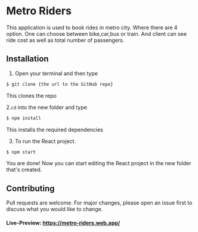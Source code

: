 # Metro Riders
This application is used to book rides in metro city. Where there are 4 option. One can choose between bike,car,bus or train. And client can see ride cost as well as total number of passengers. 


## Installation
1. Open your terminal and then type
```bash
$ git clone {the url to the GitHub repo}
```
This clones the repo

2.`cd` into the new folder and type
```bash
$ npm install
```
This installs the required dependencies

3. To run the React project.
```bash
$ npm start
```
You are done! Now you can start editing the React project in the new folder that's created.

## Contributing
Pull requests are welcome. For major changes, please open an issue first to discuss what you would like to change.

#### Live-Preview: https://metro-riders.web.app/
